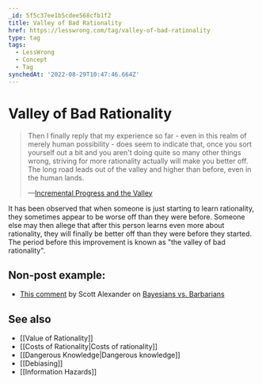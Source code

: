 ```yaml
---
_id: 5f5c37ee1b5cdee568cfb1f2
title: Valley of Bad Rationality
href: https://lesswrong.com/tag/valley-of-bad-rationality
type: tag
tags:
  - LessWrong
  - Concept
  - Tag
synchedAt: '2022-08-29T10:47:46.664Z'
---
```

# Valley of Bad Rationality

> Then I finally reply that my experience so far - even in this realm of merely human possibility - does seem to indicate that, once you sort yourself out a bit and you aren't doing quite so many other things wrong, striving for more rationality actually will make you better off. The long road leads out of the valley and higher than before, even in the human lands.
> 
> —[Incremental Progress and the Valley](http://lesswrong.com/lw/7k/incremental_progress_and_the_valley/)

It has been observed that when someone is just starting to learn rationality, they sometimes appear to be worse off than they were before. Someone else may then allege that after this person learns even more about rationality, they will finally be better off than they were before they started. The period before this improvement is known as "the valley of bad rationality".

## Non-post example:

- [This comment](http://lesswrong.com/lw/5f/bayesians_vs_barbarians/7hr) by Scott Alexander on [Bayesians vs. Barbarians](http://lesswrong.com/lw/5f/bayesians_vs_barbarians/)

## See also

- [[Value of Rationality]]
- [[Costs of Rationality|Costs of rationality]]
- [[Dangerous Knowledge|Dangerous knowledge]]
- [[Debiasing]]
- [[Information Hazards]]